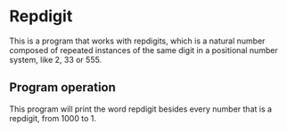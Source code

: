 # Repdigit
This is a program that works with repdigits, which is a natural number composed of repeated instances of the same digit in a positional number system, like 2, 33 or 555. 

## Program operation
This program will print the word repdigit besides every number that is a repdigit, from 1000 to 1.
